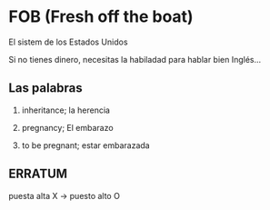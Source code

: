 # FOB (Fresh off the boat)

El sistem de los Estados Unidos

Si no tienes dinero, necesitas la habiladad para hablar bien Inglés...

## Las palabras

1) inheritance; la herencia

2) pregnancy; El embarazo 

3) to be pregnant; estar embarazada

## ERRATUM

puesta alta X -> puesto alto O
